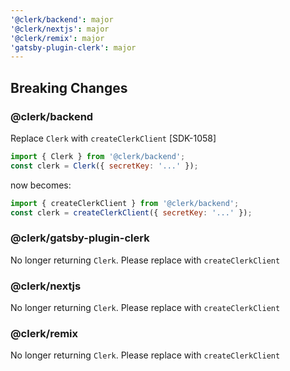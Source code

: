 ```yaml
---
'@clerk/backend': major
'@clerk/nextjs': major
'@clerk/remix': major
'gatsby-plugin-clerk': major
---
```


## Breaking Changes

### @clerk/backend

Replace `Clerk` with `createClerkClient` [SDK-1058]


```js
import { Clerk } from '@clerk/backend';
const clerk = Clerk({ secretKey: '...' });
```

now becomes:

```js
import { createClerkClient } from '@clerk/backend';
const clerk = createClerkClient({ secretKey: '...' });
```

### @clerk/gatsby-plugin-clerk

No longer returning `Clerk`. Please replace with `createClerkClient`

### @clerk/nextjs

No longer returning `Clerk`. Please replace with `createClerkClient`

### @clerk/remix

No longer returning `Clerk`. Please replace with `createClerkClient`
